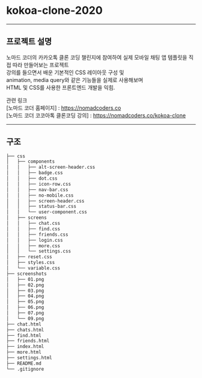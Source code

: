 # kokoa-clone-2020

-----------------------------------------------------------------------------
## 프로젝트 설명  
노마드 코더의 카카오톡 클론 코딩 챌린지에 참여하여 
실제 모바일 채팅 앱 템플릿을 직접 따라 만들어보는 프로젝트  
강의를 들으면서 배운 기본적인 CSS 레이아웃 구성 및   
animation, media query와 같은 기능들을 실제로 사용해보며    
HTML 및 CSS를 사용한 프론트엔드 개발을 익힘.   

    
관련 링크   
[노마드 코더 홈페이지] :  https://nomadcoders.co   
[노마드 코더 코코아톡 클론코딩 강의] : https://nomadcoders.co/kokoa-clone  
  
-----------------------------------------------------------------------------
## 구조  

```bash
├── css
│   ├── components
│   │   ├── alt-screen-header.css
│   │   ├── badge.css
│   │   ├── dot.css
│   │   ├── icon-row.css
│   │   ├── nav-bar.css
│   │   ├── no-mobile.css
│   │   ├── screen-header.css
│   │   ├── status-bar.css
│   │   └── user-component.css
│   ├── screens
│   │   ├── chat.css
│   │   ├── find.css
│   │   ├── friends.css
│   │   ├── login.css
│   │   ├── more.css
│   │   └── settings.css
│   ├── reset.css
│   ├── styles.css
│   └── variable.css
├── screenshots
│   ├── 01.png
│   ├── 02.png
│   ├── 03.png
│   ├── 04.png
│   ├── 05.png
│   ├── 06.png
│   ├── 07.png
│   └── 09.png
├── chat.html
├── chats.html
├── find.html
├── friends.html
├── index.html
├── more.html
├── settings.html
├── README.md
└── .gitignore
